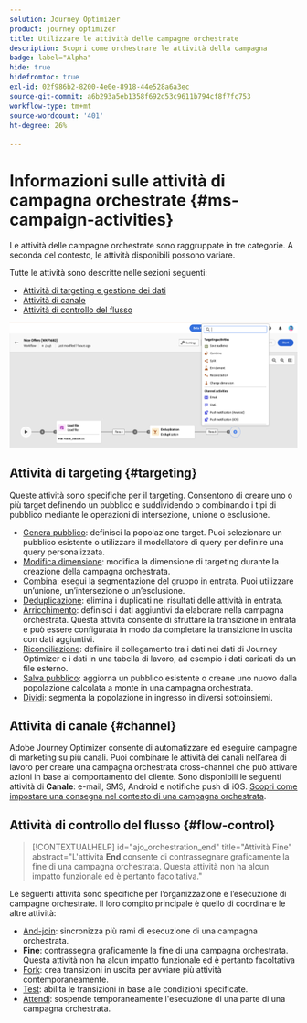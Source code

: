 ```yaml
---
solution: Journey Optimizer
product: journey optimizer
title: Utilizzare le attività delle campagne orchestrate
description: Scopri come orchestrare le attività della campagna
badge: label="Alpha"
hide: true
hidefromtoc: true
exl-id: 02f986b2-8200-4e0e-8918-44e528a6a3ec
source-git-commit: a6b293a5eb1358f692d53c9611b794cf8f7fc753
workflow-type: tm+mt
source-wordcount: '401'
ht-degree: 26%

---
```


# Informazioni sulle attività di campagna orchestrate {#ms-campaign-activities}

Le attività delle campagne orchestrate sono raggruppate in tre categorie. A seconda del contesto, le attività disponibili possono variare.

Tutte le attività sono descritte nelle sezioni seguenti:

* [Attività di targeting e gestione dei dati](#targeting)
* [Attività di canale](#channel)
* [Attività di controllo del flusso](#flow-control)

![](../assets/workflow-activities.png)

## Attività di targeting {#targeting}

Queste attività sono specifiche per il targeting. Consentono di creare uno o più target definendo un pubblico e suddividendo o combinando i tipi di pubblico mediante le operazioni di intersezione, unione o esclusione.

* [Genera pubblico](build-audience.md): definisci la popolazione target. Puoi selezionare un pubblico esistente o utilizzare il modellatore di query per definire una query personalizzata.
* [Modifica dimensione](change-dimension.md): modifica la dimensione di targeting durante la creazione della campagna orchestrata.
* [Combina](combine.md): esegui la segmentazione del gruppo in entrata. Puoi utilizzare un’unione, un’intersezione o un’esclusione.
* [Deduplicazione](deduplication.md): elimina i duplicati nei risultati delle attività in entrata.
* [Arricchimento](enrichment.md): definisci i dati aggiuntivi da elaborare nella campagna orchestrata. Questa attività consente di sfruttare la transizione in entrata e può essere configurata in modo da completare la transizione in uscita con dati aggiuntivi.
* [Riconciliazione](reconciliation.md): definire il collegamento tra i dati nei dati di Journey Optimizer e i dati in una tabella di lavoro, ad esempio i dati caricati da un file esterno.
* [Salva pubblico](save-audience.md): aggiorna un pubblico esistente o creane uno nuovo dalla popolazione calcolata a monte in una campagna orchestrata.
* [Dividi](split.md): segmenta la popolazione in ingresso in diversi sottoinsiemi.

## Attività di canale {#channel}

Adobe Journey Optimizer consente di automatizzare ed eseguire campagne di marketing su più canali. Puoi combinare le attività dei canali nell’area di lavoro per creare una campagna orchestrata cross-channel che può attivare azioni in base al comportamento del cliente. Sono disponibili le seguenti attività di **Canale**: e-mail, SMS, Android e notifiche push di iOS. [Scopri come impostare una consegna nel contesto di una campagna orchestrata](channels.md).

## Attività di controllo del flusso {#flow-control}

>[!CONTEXTUALHELP]
>id="ajo_orchestration_end"
>title="Attività Fine"
>abstract="L&#39;attività **End** consente di contrassegnare graficamente la fine di una campagna orchestrata. Questa attività non ha alcun impatto funzionale ed è pertanto facoltativa."

Le seguenti attività sono specifiche per l’organizzazione e l’esecuzione di campagne orchestrate. Il loro compito principale è quello di coordinare le altre attività:

* [And-join](and-join.md): sincronizza più rami di esecuzione di una campagna orchestrata.
* **Fine**: contrassegna graficamente la fine di una campagna orchestrata. Questa attività non ha alcun impatto funzionale ed è pertanto facoltativa
* [Fork](fork.md): crea transizioni in uscita per avviare più attività contemporaneamente.
* [Test](test.md): abilita le transizioni in base alle condizioni specificate.
* [Attendi](wait.md): sospende temporaneamente l&#39;esecuzione di una parte di una campagna orchestrata.
